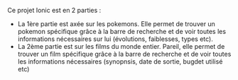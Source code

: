 Ce projet Ionic est en 2 parties :
- La 1ère partie est axée sur les pokemons. Elle permet de trouver un pokemon spécifique grâce à la barre de recherche et de voir toutes les informations nécessaires sur lui (évolutions, faiblesses, types etc).
- La 2ème partie est sur les films du monde entier. Pareil, elle permet de trouver un film spécifique grâce à la barre de recherche et de voir toutes les informations nécessaires (synopnsis, date de sortie, bugdet utilisé etc)
